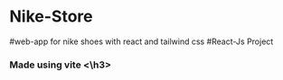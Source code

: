 # Nike-Store
#web-app for nike shoes with react and tailwind css
#React-Js Project
<h3>Made using vite <\h3>
